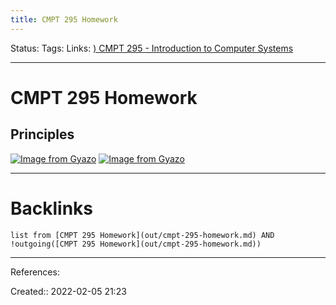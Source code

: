 ```yaml
---
title: CMPT 295 Homework
---
```

Status: 
Tags: 
Links: [) CMPT 295 - Introduction to Computer Systems](out/-cmpt-295-introduction-to-computer-systems.md)
___
# CMPT 295 Homework
## Principles
[![Image from Gyazo](https://i.gyazo.com/96c0376f89d6613e0f4ceb0e306f2c9a.png)](https://gyazo.com/96c0376f89d6613e0f4ceb0e306f2c9a)
[![Image from Gyazo](https://i.gyazo.com/161ad8f6d01e8e11dd01f7837b9451e2.png)](https://gyazo.com/161ad8f6d01e8e11dd01f7837b9451e2)
___
# Backlinks
```dataview
list from [CMPT 295 Homework](out/cmpt-295-homework.md) AND !outgoing([CMPT 295 Homework](out/cmpt-295-homework.md))
```
___
References:

Created:: 2022-02-05 21:23
